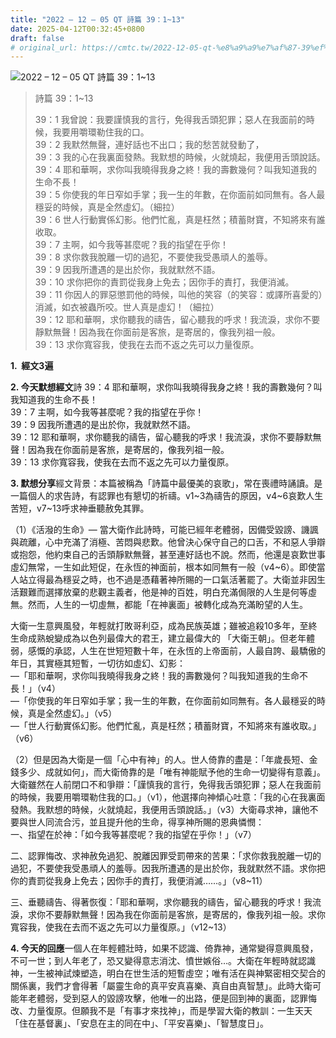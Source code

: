 ```yaml
---
title: "2022 – 12 – 05 QT 詩篇 39：1~13"
date: 2025-04-12T00:32:45+0800
draft: false
# original_url: https://cmtc.tw/2022-12-05-qt-%e8%a9%a9%e7%af%87-39%ef%bc%9a113
---
```


![2022 – 12 – 05 QT 詩篇 39：1~13](/images/qt.jpg  "2022 – 12 – 05 QT 詩篇 39：1~13")

> 詩篇 39：1~13
>
> 39：1 我曾說：我要謹慎我的言行，免得我舌頭犯罪；惡人在我面前的時候，我要用嚼環勒住我的口。  
> 39：2 我默然無聲，連好話也不出口；我的愁苦就發動了，  
> 39：3 我的心在我裏面發熱。我默想的時候，火就燒起，我便用舌頭說話。  
> 39：4 耶和華啊，求你叫我曉得我身之終！我的壽數幾何？叫我知道我的生命不長！  
> 39：5 你使我的年日窄如手掌；我一生的年數，在你面前如同無有。各人最穩妥的時候，真是全然虛幻。（細拉）  
> 39：6 世人行動實係幻影。他們忙亂，真是枉然；積蓄財寶，不知將來有誰收取。  
> 39：7 主啊，如今我等甚麼呢？我的指望在乎你！  
> 39：8 求你救我脫離一切的過犯，不要使我受愚頑人的羞辱。  
> 39：9 因我所遭遇的是出於你，我就默然不語。  
> 39：10 求你把你的責罰從我身上免去；因你手的責打，我便消滅。  
> 39：11 你因人的罪惡懲罰他的時候，叫他的笑容（的笑容：或譯所喜愛的）消滅，如衣被蟲所咬。世人真是虛幻！（細拉）  
> 39：12 耶和華啊，求你聽我的禱告，留心聽我的呼求！我流淚，求你不要靜默無聲！因為我在你面前是客旅，是寄居的，像我列祖一般。  
> 39：13 求你寬容我，使我在去而不返之先可以力量復原。

**1.  經文3遍**

**2. 今天默想經文**詩 39：4 耶和華啊，求你叫我曉得我身之終！我的壽數幾何？叫我知道我的生命不長！  
39：7 主啊，如今我等甚麼呢？我的指望在乎你！  
39：9 因我所遭遇的是出於你，我就默然不語。  
39：12 耶和華啊，求你聽我的禱告，留心聽我的呼求！我流淚，求你不要靜默無聲！因為我在你面前是客旅，是寄居的，像我列祖一般。  
39：13 求你寬容我，使我在去而不返之先可以力量復原。

**3. 默想分享**經文背景：本篇被稱為「詩篇中最優美的哀歌」，常在喪禮時誦讀。是一篇個人的求告詩，有認罪也有懇切的祈禱。v1~3為禱告的原因，v4~6哀歎人生苦短，v7~13呼求神垂聽赦免其罪。

（1）《活潑的生命》— 當大衛作此詩時，可能已經年老體弱，因備受毀謗、譏諷與疏離，心中充滿了消極、苦悶與悲歎。他曾決心保守自己的口舌，不和惡人爭辯或抱怨，他約束自己的舌頭靜默無聲，甚至連好話也不說。然而，他還是哀歎世事虛幻無常，一生如此短促，在永恆的神面前，根本如同無有一般（v4~6）。即使當人站立得最為穩妥之時，也不過是憑藉著神所賜的一口氣活著罷了。大衛並非因生活艱難而選擇放棄的悲觀主義者，他是神的百姓，明白充滿侷限的人生是何等虛無。然而，人生的一切虛無，都能「在神裏面」被轉化成為充滿盼望的人生。

大衛一生意興風發，年輕就打敗哥利亞，成為民族英雄；雖被追殺10多年，至終生命成熟蛻變成為以色列最偉大的君王，建立最偉大的 「大衛王朝」。但老年體弱，感慨的承認，人生在世短短數十年，在永恆的上帝面前，人最自誇、最驕傲的年日，其實極其短暫，一切彷如虛幻、幻影：  
—「耶和華啊，求你叫我曉得我身之終！我的壽數幾何？叫我知道我的生命不長！」（v4）  
—「你使我的年日窄如手掌；我一生的年數，在你面前如同無有。各人最穩妥的時候，真是全然虛幻。」（v5）  
—「世人行動實係幻影。他們忙亂，真是枉然；積蓄財寶，不知將來有誰收取。」（v6）

（2）但是因為大衛是一個「心中有神」的人。世人倚靠的盡是：「年歲長短、金錢多少、成就如何」，而大衛倚靠的是「唯有神能賦予他的生命一切變得有意義」。大衛雖然在人前閉口不和爭辯：「謹慎我的言行，免得我舌頭犯罪；惡人在我面前的時候，我要用嚼環勒住我的口。」（v1），他選擇向神傾心吐意：「我的心在我裏面發熱。我默想的時候，火就燒起，我便用舌頭說話。」（v3）大衛尋求神，讓他不要與世人同流合污，並且提升他的生命，得享神所賜的恩典憐憫：  
一、指望在於神：「如今我等甚麼呢？我的指望在乎你！」（v7）

二、認罪悔改、求神赦免過犯、脫離因罪受罰帶來的苦果：「求你救我脫離一切的過犯，不要使我受愚頑人的羞辱。因我所遭遇的是出於你，我就默然不語。求你把你的責罰從我身上免去；因你手的責打，我便消滅……。」（v8~11）

三、垂聽禱告、得著恢復：「耶和華啊，求你聽我的禱告，留心聽我的呼求！我流淚，求你不要靜默無聲！因為我在你面前是客旅，是寄居的，像我列祖一般。求你寬容我，使我在去而不返之先可以力量復原。」（v12~13）

**4. 今天的回應**一個人在年輕體壯時，如果不認識、倚靠神，通常變得意興風發，不可一世；到人年老了，恐又變得意志消沈、憤世嫉俗…。大衛在年輕時就認識神，一生被神試煉塑造，明白在世生活的短暫虛空；唯有活在與神緊密相交契合的關係裏，我們才會得著「屬靈生命的真平安真喜樂、真自由真智慧」。此時大衛可能年老體弱，受到惡人的毀謗攻擊，他唯一的出路，便是回到神的裏面，認罪悔改、力量復原。但願我不是「有事才來找神」，而是學習大衛的教訓：一生天天「住在基督裏」、「安息在主的同在中」、「平安喜樂」、「智慧度日」。